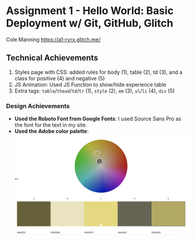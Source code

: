 Assignment 1 - Hello World: Basic Deployment w/ Git, GitHub, Glitch
===
Cole Manning
https://a1-rvrx.glitch.me/

## Technical Achievements
1. Styles page with CSS: added rules for body (1), table (2), td (3), and a class for positive (4) and negative (5)
2.  JS Animation: Used JS Function to show/hide experience table
3. Extra tags: `table`/`thead`/`td`/`tr` (1), `style` (2), `em` (3), `ul`/`li` (4), `div` (5)


### Design Achievements
- **Used the Roboto Font from Google Fonts**: I used Source Sans Pro as the font for the text in my site.
- **Used the Adobe color palette**: ![adobe-color-wheel.png](adobe-color-wheel.png)

